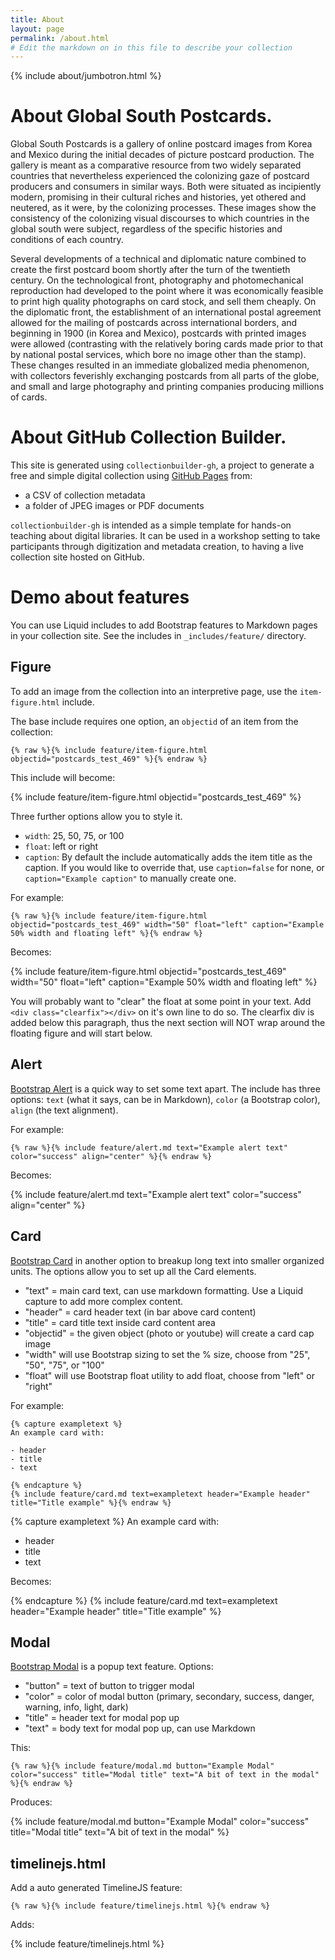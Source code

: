 ```yaml
---
title: About
layout: page
permalink: /about.html
# Edit the markdown on in this file to describe your collection
---
```


{% include about/jumbotron.html %}

# About Global South Postcards.
Global South Postcards is a gallery of online postcard images from Korea and Mexico during the initial decades of picture postcard production. The gallery is meant as a comparative resource from two widely separated countries that nevertheless experienced the colonizing gaze of postcard producers and consumers in similar ways. Both were situated as incipiently modern, promising in their cultural riches and histories, yet othered and neutered, as it were, by the colonizing processes. These images show the consistency of the colonizing visual discourses to which countries in the global south were subject, regardless of the specific histories and conditions of each country.

Several developments of a technical and diplomatic nature combined to create the first postcard boom shortly after the turn of the twentieth century. On the technological front, photography and photomechanical reproduction had developed to the point where it was economically feasible to print high quality photographs on card stock, and sell them cheaply. On the diplomatic front, the establishment of an international postal agreement allowed for the mailing of postcards across international borders, and beginning in 1900 (in Korea and Mexico), postcards with printed images were allowed (contrasting with the relatively boring cards made prior to that by national postal services, which bore no image other than the stamp). These changes resulted in an immediate globalized media phenomenon, with collectors feverishly exchanging postcards from all parts of the globe, and small and large photography and printing companies producing millions of cards.


# About GitHub Collection Builder.
This site is generated using `collectionbuilder-gh`, a project to generate a free and simple digital collection using [GitHub Pages](https://pages.github.com/) from: 

- a CSV of collection metadata
- a folder of JPEG images or PDF documents

`collectionbuilder-gh` is intended as a simple template for hands-on teaching about digital libraries.
It can be used in a workshop setting to take participants through digitization and metadata creation, to having a live collection site hosted on GitHub.

# Demo about features

You can use Liquid includes to add Bootstrap features to Markdown pages in your collection site. 
See the includes in `_includes/feature/` directory.

## Figure 

To add an image from the collection into an interpretive page, use the `item-figure.html` include. 

The base include requires one option, an `objectid` of an item from the collection:

`{% raw %}{% include feature/item-figure.html objectid="postcards_test_469" %}{% endraw %}`

This include will become: 

{% include feature/item-figure.html objectid="postcards_test_469" %}

Three further options allow you to style it. 

- `width`: 25, 50, 75, or 100
- `float`: left or right
- `caption`: By default the include automatically adds the item title as the caption. If you would like to override that, use `caption=false` for none, or `caption="Example caption"` to manually create one.

For example: 

`{% raw %}{% include feature/item-figure.html objectid="postcards_test_469" width="50" float="left" caption="Example 50% width and floating left" %}{% endraw %}`

Becomes: 

{% include feature/item-figure.html objectid="postcards_test_469" width="50" float="left" caption="Example 50% width and floating left" %}

You will probably want to "clear" the float at some point in your text. 
Add `<div class="clearfix"></div>` on it's own line to do so. 
The clearfix div is added below this paragraph, thus the next section will NOT wrap around the floating figure and will start below.

<div class="clearfix"></div>

## Alert 

[Bootstrap Alert](https://getbootstrap.com/docs/4.4/components/alerts/) is a quick way to set some text apart. 
The include has three options: 
`text` (what it says, can be in Markdown), `color` (a Bootstrap color), `align` (the text alignment).

For example: 

`{% raw %}{% include feature/alert.md text="Example alert text" color="success" align="center" %}{% endraw %}`

Becomes:

{% include feature/alert.md text="Example alert text" color="success" align="center" %}

## Card

[Bootstrap Card](https://getbootstrap.com/docs/4.4/components/card/) in another option to breakup long text into smaller organized units. 
The options allow you to set up all the Card elements. 

- "text" = main card text, can use markdown formatting. Use a Liquid capture to add more complex content.
- "header" = card header text (in bar above card content)
- "title" = card title text inside card content area
- "objectid" = the given object (photo or youtube) will create a card cap image
- "width" will use Bootstrap sizing to set the % size, choose from "25", "50", "75", or "100"
- "float" will use Bootstrap float utility to add float, choose from "left" or "right"

For example:

```{% raw %}
{% capture exampletext %}
An example card with:

- header
- title
- text

{% endcapture %}
{% include feature/card.md text=exampletext header="Example header" title="Title example" %}{% endraw %}
```

{% capture exampletext %}
An example card with:

- header
- title
- text

Becomes: 

{% endcapture %}
{% include feature/card.md text=exampletext header="Example header" title="Title example" %}

## Modal

[Bootstrap Modal](https://getbootstrap.com/docs/4.4/components/modal/) is a popup text feature. 
Options: 

- "button" = text of button to trigger modal
- "color" = color of modal button (primary, secondary, success, danger, warning, info, light, dark)
- "title" = header text for modal pop up
- "text" = body text for modal pop up, can use Markdown

This:

`{% raw %}{% include feature/modal.md button="Example Modal" color="success" title="Modal title" text="A bit of text in the modal" %}{% endraw %}`

Produces: 

{% include feature/modal.md button="Example Modal" color="success" title="Modal title" text="A bit of text in the modal" %}

## timelinejs.html 

Add a auto generated TimelineJS feature:

`{% raw %}{% include feature/timelinejs.html %}{% endraw %}`

Adds: 

{% include feature/timelinejs.html %}
